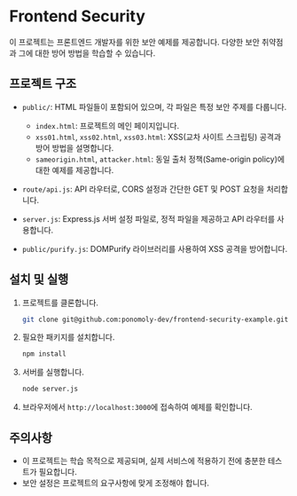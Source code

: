 # Frontend Security

이 프로젝트는 프론트엔드 개발자를 위한 보안 예제를 제공합니다. 다양한 보안 취약점과 그에 대한 방어 방법을 학습할 수 있습니다.

## 프로젝트 구조

- `public/`: HTML 파일들이 포함되어 있으며, 각 파일은 특정 보안 주제를 다룹니다.

  - `index.html`: 프로젝트의 메인 페이지입니다.
  - `xss01.html`, `xss02.html`, `xss03.html`: XSS(교차 사이트 스크립팅) 공격과 방어 방법을 설명합니다.
  - `sameorigin.html`, `attacker.html`: 동일 출처 정책(Same-origin policy)에 대한 예제를 제공합니다.

- `route/api.js`: API 라우터로, CORS 설정과 간단한 GET 및 POST 요청을 처리합니다.
- `server.js`: Express.js 서버 설정 파일로, 정적 파일을 제공하고 API 라우터를 사용합니다.
- `public/purify.js`: DOMPurify 라이브러리를 사용하여 XSS 공격을 방어합니다.

## 설치 및 실행

1. 프로젝트를 클론합니다.

   ```bash
   git clone git@github.com:ponomoly-dev/frontend-security-example.git
   ```

2. 필요한 패키지를 설치합니다.

   ```bash
   npm install
   ```

3. 서버를 실행합니다.

   ```bash
   node server.js
   ```

4. 브라우저에서 `http://localhost:3000`에 접속하여 예제를 확인합니다.

## 주의사항

- 이 프로젝트는 학습 목적으로 제공되며, 실제 서비스에 적용하기 전에 충분한 테스트가 필요합니다.
- 보안 설정은 프로젝트의 요구사항에 맞게 조정해야 합니다.
